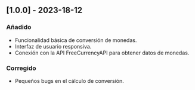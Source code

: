 ## [1.0.0] - 2023-18-12
### Añadido
- Funcionalidad básica de conversión de monedas.
- Interfaz de usuario responsiva.
- Conexión con la API FreeCurrencyAPI para obtener datos de monedas.

### Corregido
- Pequeños bugs en el cálculo de conversión.